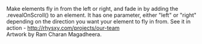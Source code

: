 Make elements fly in from the left or right, and fade in by adding the .revealOnScroll()
to an element. It has one parameter, either "left" or "right" depending on
the direction you want your element to fly in from.
See it in action - http://rhysxy.com/projects/our-team <br>
Artwork by Ram Charan Magadheera.
